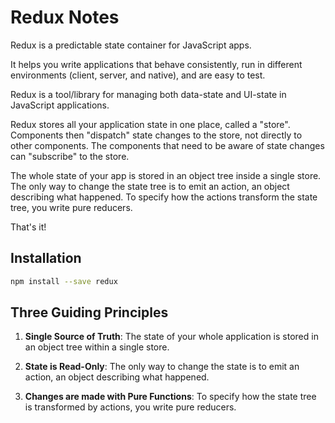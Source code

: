 # Redux Notes

Redux is a predictable state container for JavaScript apps.

It helps you write applications that behave consistently, run in different
environments (client, server, and native), and are easy to test.

Redux is a tool/library for managing both data-state and UI-state in 
JavaScript applications.

Redux stores all your application state in one place, called a "store".
Components then "dispatch" state changes to the store, not directly to other
components.  The components that need to be aware of state changes can
"subscribe" to the store.

The whole state of your app is stored in an object tree inside a single store.
The only way to change the state tree is to emit an action, an object
describing what happened.  To specify how the actions transform the state
tree, you write pure reducers.

That's it!


## Installation

```sh
npm install --save redux
```


## Three Guiding Principles

1) **Single Source of Truth**: The state of your whole application is stored in
   an object tree within a single store.

2) **State is Read-Only**: The only way to change the state is to emit an action,
   an object describing what happened.

3) **Changes are made with Pure Functions**: To specify how the state tree is
   transformed by actions, you write pure reducers.
